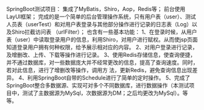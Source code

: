 SpringBoot测试项目：
  集成了MyBatis，Shiro，Aop，Redis等；
  前台使用LayUI框架；
  完成的是一个简单的后台管理操作系统，只有用户表（user）、测试人员表（userTest）和对用户表登录与其他部分操作进行记录的日志表（Log）以及Shiro拦截访问表 （urlFilter）；
  也含有一些基本功能：
    1、在登录时候，从用户表（user）中读取登录用户的信息，利用Shiro，对用户进行赋权。从而使jsp页面知道登录用户拥有何种权限，给予展示相对应的内容。
    2、对用户登录进行记录，及增删改、上传、下载等操作进行记录。
    3、使用Redis存储信息，使查询便捷，并不通过数据库，对一些数据庞大并不经常更改的信息，提高了查询速度。同时，若对此信息，进行了增删改等操作，调用方 法，更新Redis，避免查询信息出现差异。
    4、利用SpringBoot自带的Schedule进行了简单的定时操作。
    5、完成了SpringBoot整合多数据源、实现可对多个不同数据库，进行数据操作（本测试项目中，测试了主数据源为MySql，次数据源为DM；之后均更改为MySql）。等等。
